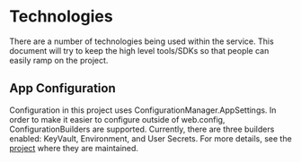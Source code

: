 # Technologies

There are a number of technologies being used within the service. This document will try to keep the high level tools/SDKs so that people can easily ramp on the project.

## App Configuration
Configuration in this project uses ConfigurationManager.AppSettings. In order to make
it easier to configure outside of web.config, ConfigurationBuilders are supported.
Currently, there are three builders enabled: KeyVault, Environment, and User Secrets.
For more details, see the [project](https://github.com/aspnet/MicrosoftConfigurationBuilders#config-builders-in-this-project)
where they are maintained.